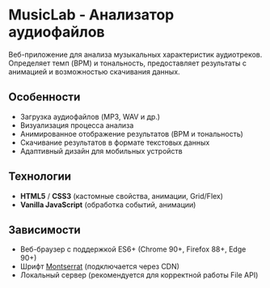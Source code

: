 # MusicLab - Анализатор аудиофайлов

Веб-приложение для анализа музыкальных характеристик аудиотреков. Определяет темп (BPM) и тональность, предоставляет результаты с анимацией и возможностью скачивания данных.

## Особенности
- Загрузка аудиофайлов (MP3, WAV и др.)
- Визуализация процесса анализа
- Анимированное отображение результатов (BPM и тональность)
- Скачивание результатов в формате текстовых данных
- Адаптивный дизайн для мобильных устройств

## Технологии
- **HTML5** / **CSS3** (кастомные свойства, анимации, Grid/Flex)
- **Vanilla JavaScript** (обработка событий, анимации)

## Зависимости
- Веб-браузер с поддержкой ES6+ (Chrome 90+, Firefox 88+, Edge 90+)
- Шрифт [Montserrat](https://fonts.google.com/specimen/Montserrat) (подключается через CDN)
- Локальный сервер (рекомендуется для корректной работы File API)